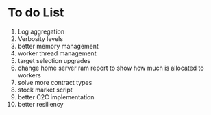 # To do List
1. Log aggregation
2. Verbosity levels
3. better memory management
4. worker thread management
5. target selection upgrades
6. change home server ram report to show how much is allocated to workers
7. solve more contract types
8. stock market script
9. better C2C implementation
10. better resiliency